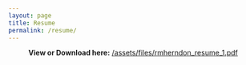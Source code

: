 ```yaml
---
layout: page
title: Resume
permalink: /resume/
---
```



<div style="margin-left: 40px;">

  <p><strong>View or Download here:</strong> 
    <a href="/assets/files/rmherndon_resume_1.pdf" target="_blank">/assets/files/rmherndon_resume_1.pdf</a>
  </p> 

</div>
